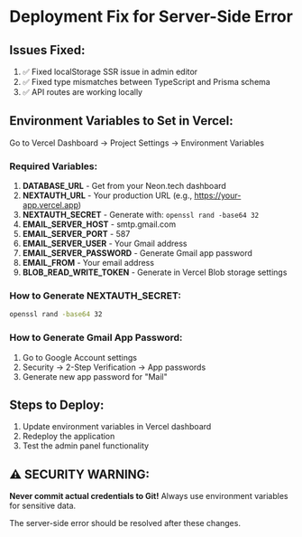 # Deployment Fix for Server-Side Error

## Issues Fixed:
1. ✅ Fixed localStorage SSR issue in admin editor
2. ✅ Fixed type mismatches between TypeScript and Prisma schema
3. ✅ API routes are working locally

## Environment Variables to Set in Vercel:

Go to Vercel Dashboard → Project Settings → Environment Variables

### Required Variables:
1. **DATABASE_URL** - Get from your Neon.tech dashboard
2. **NEXTAUTH_URL** - Your production URL (e.g., https://your-app.vercel.app)
3. **NEXTAUTH_SECRET** - Generate with: `openssl rand -base64 32`
4. **EMAIL_SERVER_HOST** - smtp.gmail.com
5. **EMAIL_SERVER_PORT** - 587
6. **EMAIL_SERVER_USER** - Your Gmail address
7. **EMAIL_SERVER_PASSWORD** - Generate Gmail app password
8. **EMAIL_FROM** - Your email address
9. **BLOB_READ_WRITE_TOKEN** - Generate in Vercel Blob storage settings

### How to Generate NEXTAUTH_SECRET:
```bash
openssl rand -base64 32
```

### How to Generate Gmail App Password:
1. Go to Google Account settings
2. Security → 2-Step Verification → App passwords
3. Generate new app password for "Mail"

## Steps to Deploy:
1. Update environment variables in Vercel dashboard
2. Redeploy the application
3. Test the admin panel functionality

## ⚠️ SECURITY WARNING:
**Never commit actual credentials to Git!** Always use environment variables for sensitive data.

The server-side error should be resolved after these changes.